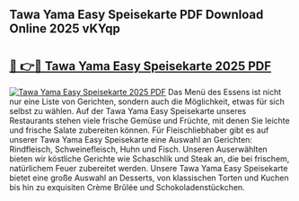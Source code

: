 ## Tawa Yama Easy Speisekarte PDF Download Online 2025 vKYqp

# <h2><a href="http://gccd8o.nevu.top/?p=Tawa+Yama+Easy+Speisekarte">🔗 👉🔴 Tawa Yama Easy Speisekarte 2025 PDF</a></h2>

[![Tawa Yama Easy Speisekarte 2025 PDF](https://i.imgur.com/dBaPXMq.png)](http://gccd8o.nevu.top/?p=Tawa+Yama+Easy+Speisekarte)
Das Menü des Essens ist nicht nur eine Liste von Gerichten, sondern auch die Möglichkeit, etwas für sich selbst zu wählen. Auf der Tawa Yama Easy Speisekarte unseres Restaurants stehen viele frische Gemüse und Früchte, mit denen Sie leichte und frische Salate zubereiten können. Für Fleischliebhaber gibt es auf unserer Tawa Yama Easy Speisekarte eine Auswahl an Gerichten: Rindfleisch, Schweinefleisch, Huhn und Fisch. Unseren Auserwählten bieten wir köstliche Gerichte wie Schaschlik und Steak an, die bei frischem, natürlichem Feuer zubereitet werden. Unsere Tawa Yama Easy Speisekarte bietet eine große Auswahl an Desserts, von klassischen Torten und Kuchen bis hin zu exquisiten Crème Brûlée und Schokoladenstückchen.
